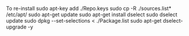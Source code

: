 To re-install
sudo apt-key add ./Repo.keys
sudo cp -R ./sources.list* /etc/apt/
sudo apt-get update
sudo apt-get install dselect
sudo dselect update
sudo dpkg --set-selections < ./Package.list
sudo apt-get dselect-upgrade -y
